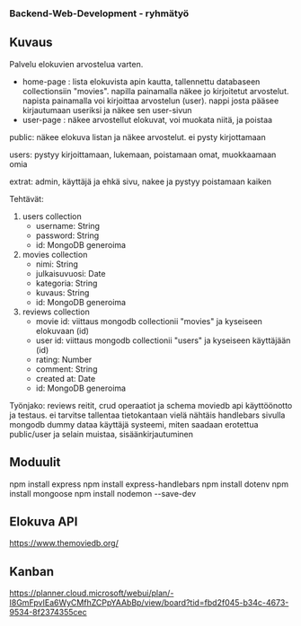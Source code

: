 ### Backend-Web-Development - ryhmätyö

## Kuvaus

Palvelu elokuvien arvostelua varten.

- home-page : lista elokuvista apin kautta, tallennettu databaseen collectionsiin "movies". napilla painamalla näkee jo kirjoitetut arvostelut. napista painamalla voi kirjoittaa arvostelun (user). nappi josta pääsee kirjautumaan useriksi ja näkee sen user-sivun
- user-page : näkee arvostellut elokuvat, voi muokata niitä, ja poistaa

public:
näkee elokuva listan ja näkee arvostelut. ei pysty kirjottamaan

users:
pystyy kirjoittamaan, lukemaan, poistamaan omat, muokkaamaan omia

extrat:
admin, käyttäjä ja ehkä sivu, nakee ja pystyy poistamaan kaiken

Tehtävät:

1. users collection
   - username: String
   - password: String
   - id: MongoDB generoima
2. movies collection
   - nimi: String
   - julkaisuvuosi: Date
   - kategoria: String
   - kuvaus: String
   - id: MongoDB generoima
3. reviews collection
   - movie id: viittaus mongodb collectionii "movies" ja kyseiseen elokuvaan (id)
   - user id: viittaus mongodb collectionii "users" ja kyseiseen käyttäjään (id)
   - rating: Number
   - comment: String
   - created at: Date
   - id: MongoDB generoima

Työnjako:
reviews reitit, crud operaatiot ja schema
moviedb api käyttöönotto ja testaus. ei tarvitse tallentaa tietokantaan vielä
nähtäis handlebars sivulla mongodb dummy dataa
käyttäjä systeemi, miten saadaan erotettua public/user ja selain muistaa, sisäänkirjautuminen

## Moduulit

npm install express
npm install express-handlebars
npm install dotenv
npm install mongoose
npm install nodemon --save-dev

## Elokuva API

https://www.themoviedb.org/

## Kanban

https://planner.cloud.microsoft/webui/plan/-I8GmFpvIEa6WyCMfhZCPpYAAbBp/view/board?tid=fbd2f045-b34c-4673-9534-8f2374355cec
